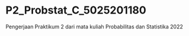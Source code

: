 # P2_Probstat_C_5025201180
Pengerjaan Praktikum 2 dari mata kuliah Probabilitas dan Statistika 2022
